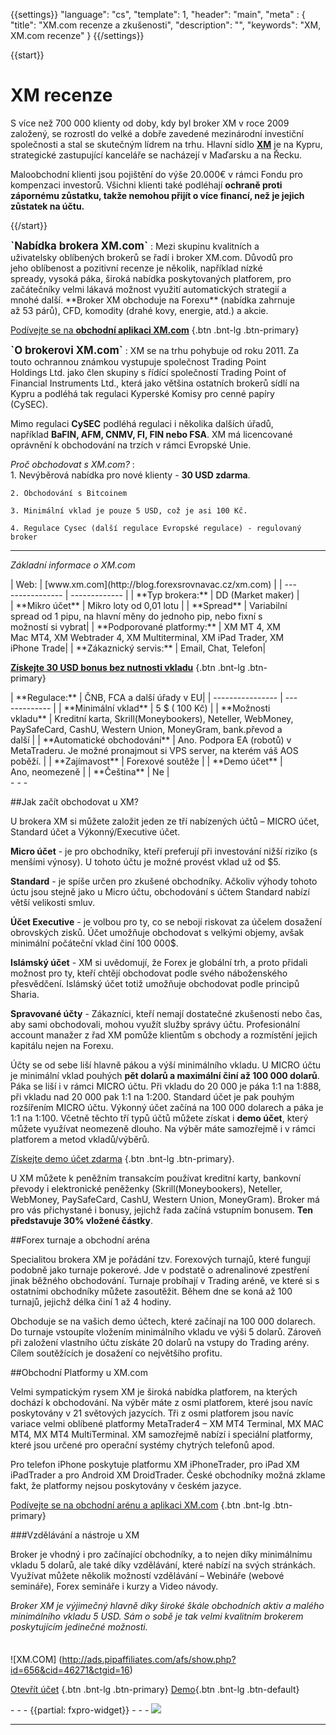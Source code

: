 {{settings}}
  "language": "cs",
  "template": 1,
  "header": "main",
  "meta" : {
    "title": "XM.com  recenze a zkušenosti",
    "description": "",
    "keywords": "XM, XM.com recenze"
  }
{{/settings}}
<div itemprop="review" itemscope itemtype="http://schema.org/Review">

<span itemprop="reviewRating" itemscope itemtype="http://schema.org/Rating">
  <meta itemprop="worstRating" content="1"/>
  <meta itemprop="ratingValue" content="93"/>
  <meta itemprop="bestRating" content="100"/>
</span>
<meta itemprop="itemreviewed" content="XM.com">
<meta itemprop="author" content="ForexSrovnávač.cz">

<div class="row">
<div class="col-md-9" role="main" markdown="1">

{{start}} 

# XM recenze


S více než 700 000 klienty od doby, kdy byl broker XM v roce 2009 založený, se rozrostl do velké a dobře zavedené mezinárodní investiční společnosti a stal se skutečným lídrem na trhu. Hlavní sídlo [**XM**](http://blog.forexsrovnavac.cz/xm.com) je na Kypru, strategické zastupující kanceláře se nacházejí v Maďarsku a na Řecku.

Maloobchodní klienti jsou pojištění do výše 20.000€ v rámci Fondu pro kompenzaci investorů. Všichni klienti také podléhají **ochraně proti zápornému zůstatku, takže nemohou přijít o více financí, než je jejich zůstatek na účtu.**

{{/start}} 


<div class="row" style="width:92%">
  <div class="col-md-6" markdown="1">
<b><big>`Nabídka brokera XM.com`</big></b>
:    
Mezi skupinu kvalitních a uživatelsky oblíbených brokerů se řadí i broker XM.com. Důvodů pro jeho oblíbenost a pozitivní recenze je několik, například nízké spready, vysoká páka, široká nabídka poskytovaných platforem, pro začátečníky velmi lákavá možnost využití automatických strategií a mnohé další.
**Broker XM obchoduje na Forexu** (nabídka zahrnuje až 53 párů), CFD, komodity (drahé kovy, energie, atd.) a akcie. 

[Podívejte se na **obchodní aplikaci XM.com**](http://blog.forexsrovnavac.cz/xm.com) {.btn .bnt-lg .btn-primary}
</div>
  <div class="col-md-6" markdown="1">
<b><big>`O brokerovi XM.com`</big></b>
:    
XM se na trhu pohybuje od roku 2011. Za touto ochrannou známkou vystupuje společnost Trading Point Holdings Ltd. jako člen skupiny s řídící společností Trading Point of Financial Instruments Ltd., která jako většina ostatních brokerů sídlí na Kypru a podléhá tak regulaci Kyperské Komisy pro cenné papíry (CySEC). 

Mimo regulaci **CySEC** podléhá regulaci i několika dalších úřadů, například **BaFIN, AFM, CNMV, FI, FIN nebo FSA**. XM má licencované oprávnění k obchodování na trzích v rámci Evropské Unie.

</div>
</div>

*Proč obchodovat s XM.com?*
:    
    1. Nevýběrová nabídka pro nové klienty - **30 USD zdarma**.

    2. Obchodování s Bitcoinem
    
    3. Minimální vklad je pouze 5 USD, což je asi 100 Kč.

    4. Regulace Cysec (další regulace Evropské regulace) - regulovaný broker
- - -
*Základní informace o XM.com*
<div class="row" style="width:92%">
  <div class="col-md-6" markdown="1">
| Web:     |   [www.xm.com](http://blog.forexsrovnavac.cz/xm.com) |
| ---------------- | ------------- |
| **Typ brokera:**   | DD (Market maker) |
| **Mikro účet** | Mikro loty od 0,01 lotu |
| **Spread** |	Variabilní spread od 1 pipu, na hlavní měny do jednoho pip, nebo fixní s možností si vybrat|
| **Podporované platformy:**  |	XM MT 4, XM Mac MT4, XM Webtrader 4, XM Multiterminal, XM iPad Trader, XM iPhone Trade|
| **Zákaznický servis:**  | Email, Chat, Telefon|

[**Získejte 30 USD bonus bez nutnosti vkladu**](http://blog.forexsrovnavac.cz/xm.com) {.btn .bnt-lg .btn-primary}

  </div>
  <div class="col-md-6" markdown="1">
| **Regulace:**  | ČNB, FCA a další úřady v EU|
| ---------------- | ------------- |
| **Minimální vklad**  | 5 $ ( 100 Kč) |
| **Možnosti vkladu**  | Kreditní karta, Skrill(Moneybookers), Neteller, WebMoney, PaySafeCard, CashU, Western Union, MoneyGram, bank.převod a další |
| **Automatické obchodování**  |  Ano. Podpora EA (robotů) v MetaTraderu. Je možné pronajmout si VPS server, na kterém váš AOS poběží. |
| **Zajímavost**  | Forexové soutěže |
| **Demo účet**  | Ano, neomezeně |
| **Čeština**  | Ne |

</div>
</div>
- - -


##Jak začít obchodovat u XM?

U brokera XM si můžete založit jeden ze tří nabízených účtů – MICRO účet, Standard účet a Výkonný/Executive účet. 

	
**Micro účet** - je pro obchodníky, kteří preferují při investování nižší riziko (s menšími výnosy). U tohoto účtu je možné provést vklad už od $5.

**Standard** - je spíše určen pro zkušené obchodníky. Ačkoliv výhody tohoto úctu jsou stejně jako u Micro účtu, obchodování s účtem Standard nabízí větší velikosti smluv.

**Účet Executive** - je volbou pro ty, co se nebojí riskovat za účelem dosažení obrovských zisků. Účet umožňuje obchodovat s velkými objemy, avšak minimální počáteční vklad činí 100 000$. 

**Islámský účet** - XM si uvědomují, že Forex je globální trh, a proto přidali možnost pro ty, kteří chtějí obchodovat podle svého náboženského přesvědčení. Islámský účet totiž umožňuje obchodovat podle principů Sharia.

**Spravované účty** - Zákazníci, kteří nemají dostatečné zkušenosti nebo čas, aby sami obchodovali, mohou využít služby správy účtu. Profesionální account manažer z řad XM pomůže klientům s obchody a rozmístění jejich kapitálu nejen na Forexu.

Účty se od sebe liší hlavně pákou a výší minimálního vkladu. U MICRO účtu je minimální vklad pouhých **pět dolarů a maximální činí až 100 000 dolarů**. Páka se liší i v rámci MICRO účtu. Při vkladu do 20 000 je páka 1:1 na 1:888, při vkladu nad 20 000 pak 1:1 na 1:200. Standard účet je pak pouhým rozšířením MICRO účtu. Výkonný účet začíná na 100 000 dolarech a páka je 1:1 na 1:100. Včetně těchto tří typů účtů můžete získat i **demo účet**, který můžete využívat neomezeně dlouho.
Na výběr máte samozřejmě i v rámci platforem a metod vkladů/výběrů. 

[Získejte demo účet zdarma](http://blog.forexsrovnavac.cz/xm.com) {.btn .bnt-lg .btn-primary}.

U XM můžete k peněžním transakcím používat kreditní karty, bankovní převody i elektronické peněženky (Skrill(Moneybookers), Neteller, WebMoney, PaySafeCard, CashU, Western Union, MoneyGram). Broker má pro vás přichystané i bonusy, jejichž řada začíná vstupním bonusem. **Ten představuje 30% vložené částky**.

##Forex turnaje a obchodní aréna

Specialitou brokera XM je pořádání tzv. Forexových turnajů, které fungují podobně jako turnaje pokerové. Jde v podstatě o adrenalinové zpestření jinak běžného obchodování. Turnaje probíhají v Trading aréně, ve které si s ostatními obchodníky můžete zasoutěžit. Během dne se koná až 100 turnajů, jejichž délka činí 1 až 4 hodiny.

Obchoduje se na vašich demo účtech, které začínají na 100 000 dolarech. Do turnaje vstoupíte vložením minimálního vkladu ve výši 5 dolarů. Zároveň při založení vlastního účtu získáte 20 dolarů na vstupy do Trading arény. Cílem soutěžících je dosažení co největšího profitu.

##Obchodní Platformy u XM.com

Velmi sympatickým rysem XM je široká nabídka platforem, na kterých dochází k obchodování. Na výběr máte z osmi platforem, které jsou navíc poskytovány v 21 světových jazycích. Tři z osmi platforem jsou navíc variace velmi oblíbené platformy MetaTrader4 – XM MT4 Terminal, MX MAC MT4, MX MT4 MultiTerminal.
XM samozřejmě nabízí i speciální platformy, které jsou určené pro operační systémy chytrých telefonů apod. 

Pro telefon iPhone poskytuje platformu XM iPhoneTrader, pro iPad XM iPadTrader a pro Android XM DroidTrader. České obchodníky možná zklame fakt, že platformy nejsou poskytovány v českém jazyce. 


[Podívejte se na obchodní arénu a aplikaci XM.com](http://blog.forexsrovnavac.cz/xm.com) {.btn .bnt-lg .btn-primary}

###Vzdělávání a nástroje u XM


Broker je vhodný i pro začínající obchodníky, a to nejen díky minimálnímu vkladu 5 dolarů, ale také díky vzdělávání, které nabízí na svých stránkách. Využívat můžete několik možností vzdělávání – Webináře (webové semináře), Forex semináře i kurzy a Video návody.

*Broker XM je výjimečný hlavně díky široké škále obchodních aktiv a malého minimálního vkladu 5 USD. Sám o sobě je tak velmi kvalitním brokerem poskytujícím jedinečné možnosti.*


</div>
<div class="col-md-3" markdown="1">
<div class="well" markdown="1" style="margin-top: 2.5em">

![XM.COM] (http://ads.pipaffiliates.com/afs/show.php?id=656&cid=46271&ctgid=16)

[Otevřít účet](http://blog.forexsrovnavac.cz/xm.com "Registrace") {.btn .bnt-lg .btn-primary} [Demo](http://blog.forexsrovnavac.cz/xm.com "Demo účet"){.btn .bnt-lg .btn-default}

</div>
- - -
{{partial: fxpro-widget}}
- - - 
<a href="http://blog.forexsrovnavac.cz/xm.com" alt="Demo účet" target="_blank">
 <img src="http://blog.forexsrovnavac.cz/wp-content/uploads/2014/10/informace.png" width="" height=""/>
</a>
</div>



<div class="container-fluid" markdown="1">

- - -


</div>
</div>
</div>
</div>


</div><!-- /itemreview -->